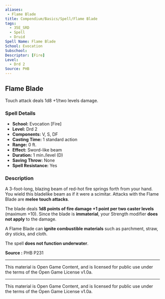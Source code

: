 ```yaml
---
aliases:
 - Flame Blade
title: Compendium/Basics/Spell/Flame Blade
tags:  
  - 35E_SRD  
  - Spell  
  - Druid  
Spell Name: Flame Blade
School: Evocation
Subschool: 
Descriptor: [Fire]
Level:  
  - Drd 2  
Source: PHB
---
```


## Flame Blade

Touch attack deals 1d8 +1/two levels damage.

### Spell Details

- **School:** Evocation [Fire]  
- **Level:** Drd 2  
- **Components:** V, S, DF  
- **Casting Time:** 1 standard action  
- **Range:** 0 ft.  
- **Effect:** Sword-like beam  
- **Duration:** 1 min./level (D)  
- **Saving Throw:** None  
- **Spell Resistance:** Yes  

### Description

A 3-foot-long, blazing beam of red-hot fire springs forth from your hand. You wield this bladelike beam as if it were a scimitar. Attacks with the Flame Blade are **melee touch attacks**.

The blade deals **1d8 points of fire damage +1 point per two caster levels** (maximum +10). Since the blade is **immaterial**, your Strength modifier **does not apply** to the damage.

A Flame Blade can **ignite combustible materials** such as parchment, straw, dry sticks, and cloth.

The spell **does not function underwater**.


**Source :** PHB P231

---

This material is Open Game Content, and is licensed for public use under  
the terms of the Open Game License v1.0a.

---

This material is Open Game Content, and is licensed for public use under the terms of the Open Game License v1.0a.
